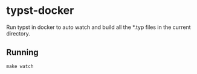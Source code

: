# typst-docker

Run typst in docker to auto watch and build all the *.typ files in the current directory.

## Running
```
make watch
```

